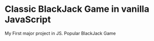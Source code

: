 # Classic BlackJack Game in vanilla JavaScript 
My First major project in JS. Popular BlackJack Game